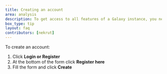 ```yaml
---
title: Creating an account
area: analysis
description: To get access to all features of a Galaxy instance, you need to create an account.
box_type: tip
layout: faq
contributors: [nekrut]
---
```


To create an account:

1. Click **Login or Register**
2. At the bottom of the form click **Register here**
3. Fill the form and click **Create**
